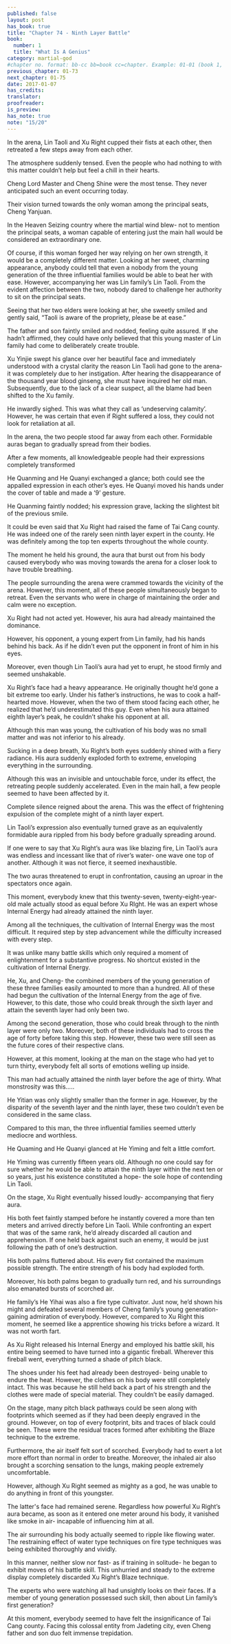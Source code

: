 ```yaml
---
published: false
layout: post
has_book: true
title: "Chapter 74 - Ninth Layer Battle"
book:
  number: 1
  title: "What Is A Genius"
category: martial-god
#chapter no. format: bb-cc bb=book cc=chapter. Example: 01-01 (book 1, chapter 1)
previous_chapter: 01-73
next_chapter: 01-75
date: 2017-01-07
has_credits:
translator:
proofreader:
is_preview:
has_note: true
note: "15/20"
---
```

In the arena, Lin Taoli and Xu Right cupped their fists at each other, then retreated a few steps away from each other.

The atmosphere suddenly tensed. Even the people who had nothing to with this matter couldn’t help but feel a chill in their hearts.

Cheng Lord Master and Cheng Shine were the most tense. They never anticipated such an event occurring today.

Their vision turned towards the only woman among the principal seats, Cheng Yanjuan.
<!--more-->

In the Heaven Seizing country where the martial wind blew- not to mention the principal seats, a woman capable of entering just the main hall would be considered an extraordinary one.

Of course, if this woman forged her way relying on her own strength, it would be a completely different matter. Looking at her sweet, charming appearance, anybody could tell that even a nobody from the young generation of the three influential families would be able to beat her with ease. However, accompanying her was Lin family’s Lin Taoli. From the evident affection between the two, nobody dared to challenge her authority to sit on the principal seats.

Seeing that her two elders were looking at her, she sweetly smiled and gently said, “Taoli is aware of the propriety, please be at ease.”

The father and son faintly smiled and nodded, feeling quite assured. If she hadn’t affirmed, they could have only believed that this young master of Lin family had come to deliberately create trouble.

Xu Yinjie swept his glance over her beautiful face and immediately understood with a crystal clarity the reason Lin Taoli had gone to the arena- it was completely due to her instigation. After hearing the disappearance of the thousand year blood ginseng, she must have inquired her old man. Subsequently, due to the lack of a clear suspect, all the blame had been shifted to the Xu family.

He inwardly sighed. This was what they call as ‘undeserving calamity’. However, he was certain that even if Right suffered a loss, they could not look for retaliation at all.

In the arena, the two people stood far away from each other. Formidable auras began to gradually spread from their bodies.

After a few moments, all knowledgeable people had their expressions completely transformed

He Quanming and He Quanyi exchanged a glance; both could see the appalled expression in each other’s eyes. He Quanyi moved his hands under the cover of table and made a ‘9’ gesture.

He Quanming faintly nodded; his expression grave, lacking the slightest bit of the previous smile.

It could be even said that Xu Right had raised the fame of Tai Cang county. He was indeed one of the rarely seen ninth layer expert in the county. He was definitely among the top ten experts throughout the whole county.

The moment he held his ground, the aura that burst out from his body caused everybody who was moving towards the arena for a closer look to have trouble breathing.

The people surrounding the arena were crammed towards the vicinity of the arena. However, this moment, all of these people simultaneously began to retreat. Even the servants who were in charge of maintaining the order and calm were no exception.

Xu Right had not acted yet. However, his aura had already maintained the dominance.

However, his opponent, a young expert from Lin family, had his hands behind his back. As if he didn’t even put the opponent in front of him in his eyes.

Moreover, even though Lin Taoli’s aura had yet to erupt, he stood firmly and seemed unshakable.

Xu Right’s face had a heavy appearance. He originally thought he’d gone a bit extreme too early. Under his father’s instructions, he was to cook a half-hearted move. However, when the two of them stood facing each other, he realized that he’d underestimated this guy. Even when his aura attained eighth layer’s peak, he couldn’t shake his opponent at all.

Although this man was young, the cultivation of his body was no small matter and was not inferior to his already.

Sucking in a deep breath, Xu Right’s both eyes suddenly shined with a fiery radiance. His aura suddenly exploded forth to extreme, enveloping everything in the surrounding.

Although this was an invisible and untouchable force, under its effect, the retreating people suddenly accelerated. Even in the main hall, a few people seemed to have been affected by it.

Complete silence reigned about the arena. This was the effect of frightening expulsion of the complete might of a ninth layer expert.

Lin Taoli’s expression also eventually turned grave as an equivalently formidable aura rippled from his body before gradually spreading around.

If one were to say that Xu Right’s aura was like blazing fire, Lin Taoli’s aura was endless and incessant like that of river’s water- one wave one top of another. Although it was not fierce, it seemed inexhaustible.

The two auras threatened to erupt in confrontation, causing an uproar in the spectators once again.

This moment, everybody knew that this twenty-seven, twenty-eight-year-old male actually stood as equal before Xu RIght. He was an expert whose Internal Energy had already attained the ninth layer.

Among all the techniques, the cultivation of Internal Energy was the most difficult. It required step by step advancement while the difficulty increased with every step.

It was unlike many battle skills which only required a moment of enlightenment for a substantive progress. No shortcut existed in the cultivation of Internal Energy.

He, Xu, and Cheng- the combined members of the young generation of these three families easily amounted to more than a hundred. All of these had begun the cultivation of the Internal Energy from the age of five. However, to this date, those who could break through the sixth layer and attain the seventh layer had only been two.

Among the second generation, those who could break through to the ninth layer were only two. Moreover, both of these individuals had to cross the age of forty before taking this step. However, these two were still seen as the future cores of their respective clans.

However, at this moment, looking at the man on the stage who had yet to turn thirty, everybody felt all sorts of emotions welling up inside.

This man had actually attained the ninth layer before the age of thirty. What monstrosity was this.....

He Yitian was only slightly smaller than the former in age. However, by the disparity of the seventh layer and the ninth layer, these two couldn’t even be considered in the same class.

Compared to this man, the three influential families seemed utterly mediocre and worthless.

He Quaming and He Quanyi glanced at He Yiming and felt a little comfort.

He Yiming was currently fifteen years old. Although no one could say for sure whether he would be able to attain the ninth layer within the next ten or so years, just his existence constituted a hope- the sole hope of contending Lin Taoli.

On the stage, Xu Right eventually hissed loudly- accompanying that fiery aura.

His both feet faintly stamped before he instantly covered a more than ten meters and arrived directly before Lin Taoli. While confronting an expert that was of the same rank, he’d already discarded all caution and apprehension. If one held back against such an enemy, it would be just following the path of one’s destruction.

His both palms fluttered about. His every fist contained the maximum possible strength. The entire strength of his body had exploded forth.

Moreover, his both palms began to gradually turn red, and his surroundings also emanated bursts of scorched air.

He family’s He Yihai was also a fire type cultivator. Just now, he’d shown his might and defeated several members of Cheng family’s young generation- gaining admiration of everybody. However, compared to Xu Right this moment, he seemed like a apprentice showing his tricks before a wizard. It was not worth fart.

As Xu Right released his Internal Energy and employed his battle skill, his entire being seemed to have turned into a gigantic fireball. Wherever this fireball went, everything turned a shade of pitch black.

The shoes under his feet had already been destroyed- being unable to endure the heat. However, the clothes on his body were still completely intact. This was because he still held back a part of his strength and the clothes were made of special material. They couldn’t be easily damaged.

On the stage, many pitch black pathways could be seen along with footprints which seemed as if they had been deeply engraved in the ground. However, on top of every footprint, bits and traces of black could be seen. These were the residual traces formed after exhibiting the Blaze technique to the extreme.

Furthermore, the air itself felt sort of scorched. Everybody had to exert a lot more effort than normal in order to breathe. Moreover, the inhaled air also brought a scorching sensation to the lungs, making people extremely uncomfortable.

However, although Xu Right seemed as mighty as a god, he was unable to do anything in front of this youngster.

The latter's face had remained serene. Regardless how powerful Xu Right’s aura became, as soon as it entered one meter around his body, it vanished like smoke in air- incapable of influencing him at all.

The air surrounding his body actually seemed to ripple like flowing water. The restraining effect of water type techniques on fire type techniques was being exhibited thoroughly and vividly.

In this manner, neither slow nor fast- as if training in solitude- he began to exhibit moves of his battle skill. This unhurried and steady to the extreme display completely discarded Xu Right’s Blaze technique.

The experts who were watching all had unsightly looks on their faces. If a member of young generation possessed such skill, then about Lin family’s first generation?

At this moment, everybody seemed to have felt the insignificance of Tai Cang county. Facing this colossal entity from Jadeting city, even Cheng father and son duo felt immense trepidation.

